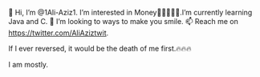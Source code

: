  👋 Hi, I’m @1Ali-Aziz1. I’m interested in Money🤑🤑🤑🤑🤑.I’m currently learning Java and C. 💞️ I’m looking to ways to make you smile. 📫 Reach me on https://twitter.com/AliAziztwit.

If I ever reversed, it would be the death of me first.🔥🔥🔥

I am mostly.
